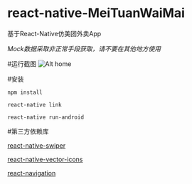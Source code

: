 # react-native-MeiTuanWaiMai

基于React-Native仿美团外卖App

*Mock数据采取非正常手段获取，请不要在其他地方使用*

#运行截图
![Alt home](https://github.com/mldhnrtree/react-native-MeiTuanWaiMai/raw/master/screenshots/home.png)


#安装

    npm install
    
    react-native link
    
    react-native run-android

#第三方依赖库

[react-native-swiper](https://github.com/leecade/react-native-swiper)

[react-native-vector-icons](https://github.com/oblador/react-native-vector-icons)

[react-navigation](https://github.com/react-navigation/react-navigation)